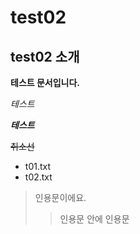 # test02

## test02 소개

**테스트 문서입니다.**

*테스트*

***테스트***

~~취소선~~

- t01.txt
- t02.txt

> 인용문이에요.
>> 인용문 안에 인용문
